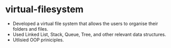 # virtual-filesystem
- Developed a virtual file system that allows the users to organise their folders and files.
- Used Linked List, Stack, Queue, Tree, and other relevant data structures.
- Utlisied OOP priniciples.
